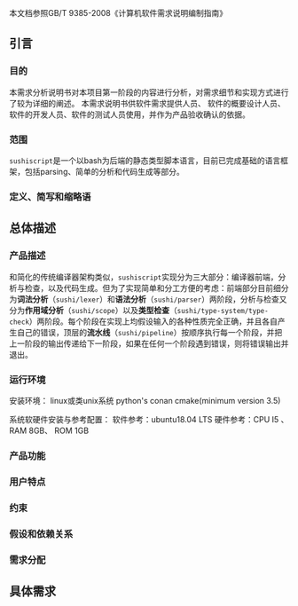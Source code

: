 本文档参照GB/T 9385-2008《计算机软件需求说明编制指南》

## 引言

### 目的

本需求分析说明书对本项目第一阶段的内容进行分析，对需求细节和实现方式进行了较为详细的阐述。  本需求说明书供软件需求提供人员、
软件的概要设计人员、软件的开发人员、软件的测试人员使用，并作为产品验收确认的依据。

### 范围

`sushiscript`是一个以bash为后端的静态类型脚本语言，目前已完成基础的语言框架，包括parsing、简单的分析和代码生成等部分。

### 定义、简写和缩略语


## 总体描述

### 产品描述

和简化的传统编译器架构类似，`sushiscript`实现分为三大部分：编译器前端，分析与检查，以及代码生成。但为了实现简单和分工方便的考虑：前端部分目前细分为**词法分析**（`sushi/lexer`）和**语法分析**（`sushi/parser`）两阶段，分析与检查又分为**作用域分析**（`sushi/scope`）以及**类型检查**（`sushi/type-system/type-check`）两阶段。每个阶段在实现上均假设输入的各种性质完全正确，并且各自产生自己的错误，顶层的**流水线**（`sushi/pipeline`）按顺序执行每一个阶段，并把上一阶段的输出传递给下一阶段，如果在任何一个阶段遇到错误，则将错误输出并退出。


### 运行环境

安装环境：
  linux或类unix系统
  python's conan
  cmake(minimum version 3.5)
  
系统软硬件安装与参考配置：
  软件参考：ubuntu18.04 LTS
  硬件参考：CPU I5 、 RAM 8GB、 ROM 1GB

### 产品功能

### 用户特点

### 约束

### 假设和依赖关系

### 需求分配



## 具体需求
